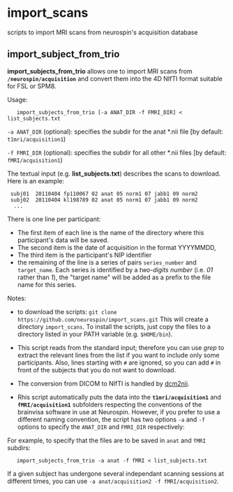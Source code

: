 import_scans
============

scripts to import MRI scans from neurospin's  acquisition database

import_subject_from_trio
------------------------

**import_subjects_from_trio** allows one to import MRI scans from **`/neurospin/acquisition`** and convert them into the 4D NIfTI format
suitable for FSL or SPM8.

Usage:
```
   import_subjects_from_trio [-a ANAT_DIR -f FMRI_DIR] < list_subjects.txt
```


`-a ANAT_DIR` (optional): specifies the subdir for the anat *.nii file [by default: `t1mri/acquisition1`)

`-f FMRI_DIR` (optional): specifies the subdir for all other *.nii files [by default: `fMRI/acquisition1`)

The textual input (e.g. **list_subjects.txt**) describes the scans to download. Here is an example:

```
 subj01  20110404 fp110067 02 anat 05 norm1 07 jabb1 09 norm2
 subj02  20110404 kl198789 02 anat 05 norm1 07 jabb1 09 norm2
  ...
```

There is one line per participant:

- The first item of each line is the name of the directory where this participant's data will be saved.
- The second item is the date of acquisition in the format YYYYMMDD,
- The third item is the participant's NIP identifier
- the remaining of the line is a series of pairs `series_number` and `target_name`. Each series is identified by a *two-digits number* (i.e. *01* rather than *1*), the "target name" will be added as a prefix to the file name for
this series.


Notes:
* to download the scripts:
`git clone https://github.com/neurospin/import_scans.git`
This will create a directory `import_scans`. To install the scripts, just copy the files to a directory listed in your PATH variable (e.g. `$HOME/bin`).

* This script reads from the standard input; therefore you can use _grep_ to extract the relevant lines from the list if you want to include only some participants. Also, lines starting with `#` are ignored, so you can add `#` in front of the subjects that you do not want to download.

* The conversion from DICOM to NIfTI is handled by [dcm2nii](http://people.cas.sc.edu/rorden/mricron/dcm2nii.html).

* Rhis script automatically puts the data into the **`t1mri/acquisition1`** and **`fMRI/acquisition1`** subfolders respecting the conventions of the  brainvisa software in use at Neurospin. However, if you prefer to use a different naming convention, the script has two options `-a` and `-f` options to specify the `ANAT_DIR` and `FMRI_DIR` respectively:

For example, to specify that the files are to be saved in `anat` and `fMRI` subdirs:
```
   import_subjects_from_trio -a anat -f fMRI < list_subjects.txt
```

If a given subject has undergone several independant scanning sessions at different times, you can use `-a anat/acquisition2 -f fMRI/acquisition2`.
